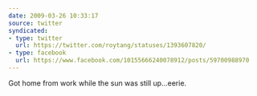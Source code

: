 ```yaml
---
date: 2009-03-26 10:33:17
source: twitter
syndicated:
- type: twitter
  url: https://twitter.com/roytang/statuses/1393607820/
- type: facebook
  url: https://www.facebook.com/10155666240078912/posts/59700988970
---
```


Got home from work while the sun was still up...eerie.